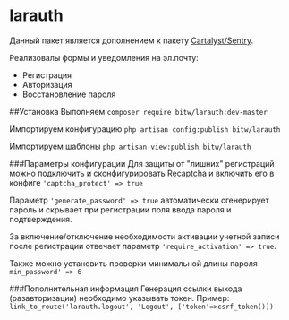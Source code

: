 larauth
=======

Данный пакет является дополнением к пакету [Cartalyst/Sentry](https://cartalyst.com/manual/sentry).

Реализовалы формы и уведомления на эл.почту:
- Регистрация
- Авторизация
- Восстановление пароля

##Установка
Выполняем `composer require bitw/larauth:dev-master`

Импортируем конфигурацию `php artisan config:publish bitw/larauth`

Импортируем шаблоны `php artisan view:publish bitw/larauth`


###Параметры конфигурации
Для защиты от "лишних" регистраций можно подключить и сконфигурировать [Recaptcha](http://www.google.com/recaptcha/intro/index.html) и включить его в конфиге `'captcha_protect' => true`

Параметр `'generate_password' => true` автоматически сгенерирует пароль и скрывает при регистрации поля ввода пароля и подтверждения.

За включение/отключение необходимости активации учетной записи после регистрации отвечает параметр `'require_activation' => true`.

Также можно установить проверки минимальной длины пароля `min_password' => 6`

###Пополнительная информация
Генерация ссылки выхода (разавторизации) необходимо указывать токен.
Пример: `link_to_route('larauth.logout', 'Logout', ['token'=>csrf_token()])`